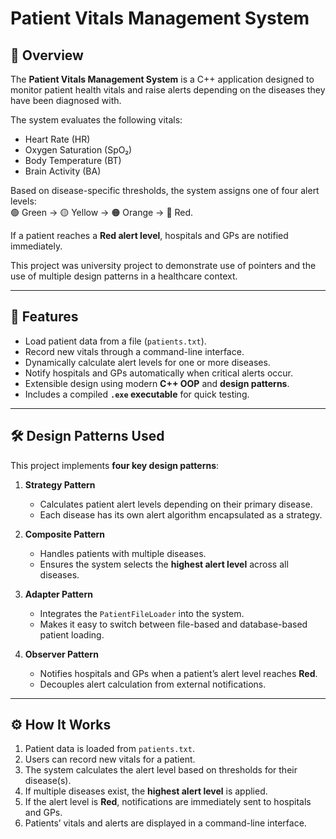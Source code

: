 # Patient Vitals Management System

## 📖 Overview
The **Patient Vitals Management System** is a C++ application designed to monitor patient health vitals and raise alerts depending on the diseases they have been diagnosed with.  

The system evaluates the following vitals:
- Heart Rate (HR)  
- Oxygen Saturation (SpO₂)  
- Body Temperature (BT)  
- Brain Activity (BA)  

Based on disease-specific thresholds, the system assigns one of four alert levels:  
🟢 Green → 🟡 Yellow → 🟠 Orange → 🔴 Red.  

If a patient reaches a **Red alert level**, hospitals and GPs are notified immediately.  

This project was university project to demonstrate use of pointers and the use of multiple design patterns in a healthcare context.

---

## 🎯 Features
- Load patient data from a file (`patients.txt`).  
- Record new vitals through a command-line interface.  
- Dynamically calculate alert levels for one or more diseases.  
- Notify hospitals and GPs automatically when critical alerts occur.  
- Extensible design using modern **C++ OOP** and **design patterns**.  
- Includes a compiled **`.exe` executable** for quick testing.

---

## 🛠️ Design Patterns Used
This project implements **four key design patterns**:

1. **Strategy Pattern**  
   - Calculates patient alert levels depending on their primary disease.  
   - Each disease has its own alert algorithm encapsulated as a strategy.  

2. **Composite Pattern**  
   - Handles patients with multiple diseases.  
   - Ensures the system selects the **highest alert level** across all diseases.  

3. **Adapter Pattern**  
   - Integrates the `PatientFileLoader` into the system.  
   - Makes it easy to switch between file-based and database-based patient loading.  

4. **Observer Pattern**  
   - Notifies hospitals and GPs when a patient’s alert level reaches **Red**.  
   - Decouples alert calculation from external notifications.  

---

## ⚙️ How It Works
1. Patient data is loaded from `patients.txt`.  
2. Users can record new vitals for a patient.  
3. The system calculates the alert level based on thresholds for their disease(s).  
4. If multiple diseases exist, the **highest alert level** is applied.  
5. If the alert level is **Red**, notifications are immediately sent to hospitals and GPs.  
6. Patients’ vitals and alerts are displayed in a command-line interface. 
